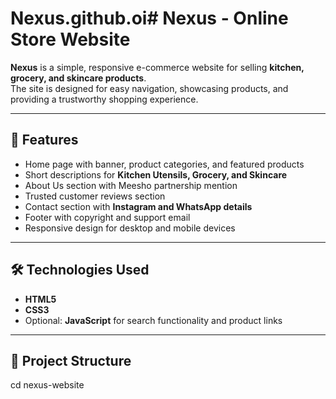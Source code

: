 # Nexus.github.oi# Nexus - Online Store Website

**Nexus** is a simple, responsive e-commerce website for selling **kitchen, grocery, and skincare products**.  
The site is designed for easy navigation, showcasing products, and providing a trustworthy shopping experience.

---

## 🌟 Features
- Home page with banner, product categories, and featured products  
- Short descriptions for **Kitchen Utensils, Grocery, and Skincare**  
- About Us section with Meesho partnership mention  
- Trusted customer reviews section  
- Contact section with **Instagram and WhatsApp details**  
- Footer with copyright and support email  
- Responsive design for desktop and mobile devices  

---

## 🛠️ Technologies Used
- **HTML5**  
- **CSS3**  
- Optional: **JavaScript** for search functionality and product links  

---

## 📁 Project Structure
cd nexus-website
